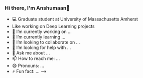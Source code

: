 ### Hi there, I'm Anshumaan👋

- 💻 Graduate student at University of Massachusetts Amherst 
- [](https://user-images.githubusercontent.com/98472023/216708835-3b574474-514b-4ca2-9631-c2e3cb5d1084.png) Like working on Deep Learning projects
- 🔭 I’m currently working on ...
- 🌱 I’m currently learning ...
- 👯 I’m looking to collaborate on ...
- 🤔 I’m looking for help with ...
- 💬 Ask me about ...
- 📫 How to reach me: ...
- 😄 Pronouns: ...
- ⚡ Fun fact: ...
-->
